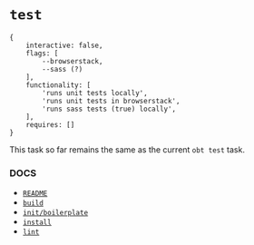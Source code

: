 # `test`

```
{
	interactive: false,
	flags: [
		--browserstack,
		--sass (?)
	],
	functionality: [
		'runs unit tests locally',
		'runs unit tests in browserstack',
		'runs sass tests (true) locally',
	],
	requires: []
}
```

This task so far remains the same as the current `obt test` task.

### DOCS

- [`README`](../../README.md)
- [`build`](./BUILD.md)
- [`init/boilerplate`](./INIT-BOILERPLATE.md)
- [`install`](./INSTALL.md)
- [`lint`](./LINT.md)
